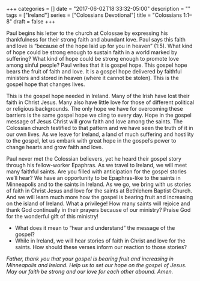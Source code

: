 +++
categories = []
date = "2017-06-02T18:33:32-05:00"
description = ""
tags = ["Ireland"]
series = ["Colossians Devotional"]
title = "Colossians 1:1–8"
draft = false
+++

Paul begins his letter to the church at Colossae by expressing his thankfulness for their strong faith and abundant love. Paul says this faith and love is “because of the hope laid up for you in heaven” (1:5). What kind of hope could be strong enough to sustain faith in a world marked by suffering? What kind of hope could be strong enough to promote love among sinful people? Paul writes that it is gospel hope. This gospel hope bears the fruit of faith and love. It is a gospel hope delivered by faithful ministers and stored in heaven (where it cannot be stolen). This is the gospel hope that changes lives.

This is the gospel hope needed in Ireland. Many of the Irish have lost their faith in Christ Jesus. Many also have little love for those of different political or religious backgrounds. The only hope we have for overcoming these barriers is the same gospel hope we cling to every day. Hope in the gospel message of Jesus Christ will grow faith and love among the saints. The Colossian church testified to that pattern and we have seen the truth of it in our own lives. As we leave for Ireland, a land of much suffering and hostility to the gospel, let us embark with great hope in the gospel’s power to change hearts and grow faith and love.

Paul never met the Colossian believers, yet he heard their gospel story through his fellow-worker Epaphras. As we travel to Ireland, we will meet many faithful saints. Are you filled with anticipation for the gospel stories we’ll hear? We have an opportunity to be Epaphras-like to the saints in Minneapolis and to the saints in Ireland. As we go, we bring with us stories of faith in Christ Jesus and love for the saints at Bethlehem Baptist Church. And we will learn much more how the gospel is bearing fruit and increasing on the island of Ireland. What a privilege! How many saints will rejoice and thank God continually in their prayers because of our ministry? Praise God for the wonderful gift of this ministry!

* What does it mean to “hear and understand” the message of the gospel?
* While in Ireland, we will hear stories of faith in Christ and love for the saints. How should these verses inform our reaction to those stories?

_Father, thank you that your gospel is bearing fruit and increasing in Minneapolis and Ireland. Help us to set our hope on the gospel of Jesus. May our faith be strong and our love for each other abound. Amen._
